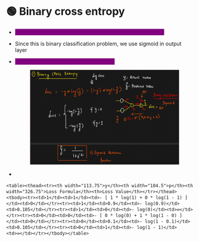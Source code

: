 # 🟢 Binary cross entropy

* <mark style="color:purple;background-color:purple;">**We use log loss here ⇒  Same as used in logistic regression**</mark>
* Since this is binary classification problem, we use sigmoid in output layer
*   <mark style="color:purple;background-color:purple;">**Loss = - \[ y \* log(p) + (1 - y) \* log(1 - p) ]**</mark>

    <figure><img src=".gitbook/assets/image (10).png" alt=""><figcaption></figcaption></figure>
*

    <table><thead><tr><th width="113.75">y</th><th width="104.5">p</th><th width="326.75">Loss Formula</th><th>Loss Value</th></tr></thead><tbody><tr><td>1</td><td>1</td><td>- [ 1 * log(1) + 0 * log(1 - 1) ]</td><td>0</td></tr><tr><td>1</td><td>0.9</td><td>- log(0.9)</td><td>0.105</td></tr><tr><td>1</td><td>0</td><td>- log(0)</td><td>∞</td></tr><tr><td>0</td><td>0</td><td>- [ 0 * log(0) + 1 * log(1 - 0) ]</td><td>0</td></tr><tr><td>0</td><td>0.1</td><td>- log(1 - 0.1)</td><td>0.105</td></tr><tr><td>0</td><td>1</td><td>- log(1 - 1)</td><td>∞</td></tr></tbody></table>
